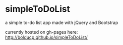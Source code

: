 # simpleToDoList

a simple to-do list app made with jQuery and Bootstrap

currently hosted on gh-pages here: http://bolducp.github.io/simpleToDoList/
